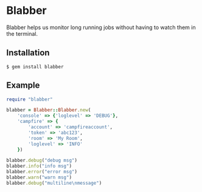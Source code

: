 Blabber
===

Blabber helps us monitor long running jobs without having to watch them in the terminal.

## Installation

```
$ gem install blabber
```

## Example

```ruby
require "blabber"

blabber = Blabber::Blabber.new(
    'console' => {'loglevel' => 'DEBUG'},
    'campfire' => {
        'account' => 'campfireaccount', 
        'token' => 'abc123', 
        'room' => 'My Room',
        'loglevel' => 'INFO'
    })

blabber.debug("debug msg")
blabber.info("info msg")
blabber.error("error msg")
blabber.warn("warn msg")
blabber.debug("multiline\nmessage")
```